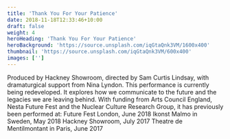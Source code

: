 ```yaml
---
title: 'Thank You For Your Patience'
date: 2018-11-18T12:33:46+10:00
draft: false
weight: 4
heroHeading: 'Thank You For Your Patience'
heroBackground: 'https://source.unsplash.com/iqGtaQnk3VM/1600x400'
thumbnail: 'https://source.unsplash.com/iqGtaQnk3VM/600x400'
images: ['']
---
```


Produced by Hackney Showroom, directed by Sam Curtis Lindsay, with dramaturgical support from Nina Lyndon. This performance is currently being redeveloped. It explores how we communicate to the future and the legacies we are leaving behind.
With funding from Arts Council England, Nesta Future Fest and the Nuclear Culture Research Group, it has previously been performed at:
Future Fest London, June 2018
Ikonst Malmo in Sweden, May 2018​
Hackney Showroom, July 2017
​Theatre de Mentilmontant in Paris, June 2017



